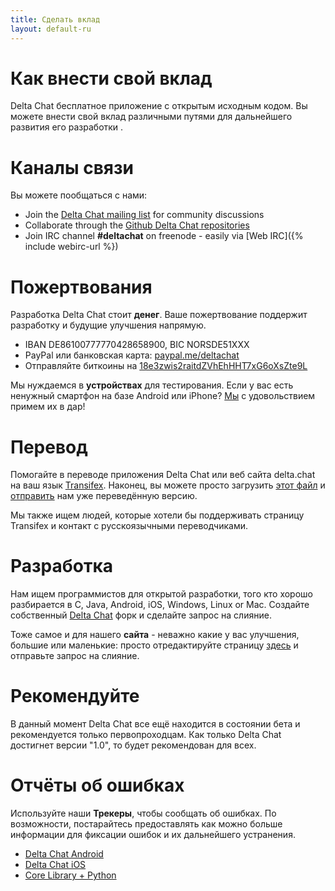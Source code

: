 ```yaml
---
title: Сделать вклад
layout: default-ru
---
```




<!-- GENERATED FILE -- DO NOT EDIT -->



# Как внести свой вклад

Delta Chat бесплатное приложение с открытым исходным кодом. Вы можете внести свой вклад различными путями для дальнейшего развития его разработки .


# Каналы связи

Вы можете пообщаться с нами:

- Join the [Delta Chat mailing list](https://lists.codespeak.net/postorius/lists/delta.codespeak.net/) for community discussions
- Collaborate through the [Github Delta Chat repositories](https://github.com/deltachat/)
- Join IRC channel **#deltachat** on freenode - easily via [Web IRC]({% include webirc-url %})


# Пожертвования

Разработка Delta Chat стоит **денег**. Ваше пожертвование поддержит разработку и будущие улучшения напрямую.

- IBAN DE86100777770428658900, BIC NORSDE51XXX
- PayPal или банковская карта: [paypal.me/deltachat](https://paypal.me/deltachat/20)
- Отправляйте биткоины на [18e3zwis2raitdZVhEhHHT7xG6oXsZte9L](bitcoin:18e3zwis2raitdZVhEhHHT7xG6oXsZte9L)

Мы нуждаемся в **устройствах** для тестирования. Если у вас есть ненужный смартфон на базе Android или iPhone?
[Мы](imprint) с удовольствием примем их в дар!

# Перевод

Помогайте в переводе приложения Delta Chat или веб сайта delta.chat на ваш язык
[Transifex](https://www.transifex.com/delta-chat/public/).
Наконец, вы можете просто загрузить [этот файл](https://raw.githubusercontent.com/deltachat/deltachat-android/master/MessengerProj/src/main/res/values/strings.xml) и [отправить](imprint) нам уже переведённую версию.

Мы также ищем людей, которые хотели бы поддерживать страницу Transifex и контакт с русскоязычными переводчиками.


# Разработка

Нам ищем программистов для открытой разработки, того кто хорошо разбирается в C, Java, Android, iOS, Windows, Linux or Mac.
Создайте собственный [Delta Chat](https://github.com/deltachat/) форк и сделайте запрос на слияние.

Тоже самое и для нашего **сайта** - неважно какие у вас улучшения, большие или маленькие: просто отредактируйте страницу [здесь](https://github.com/deltachat/deltachat-pages) и отправьте запрос на слияние.

# Рекомендуйте

В данный момент Delta Chat все ещё находится в состоянии бета и рекомендуется только первопроходцам. Как только Delta Chat достигнет версии "1.0", то будет рекомендован для всех.


# Отчёты об ошибках

Используйте наши **Трекеры**, чтобы сообщать об ошибках. По возможности, постарайтесь предоставлять как можно больше информации для фиксации ошибок и их дальнейшего устранения.

- [Delta Chat Android](https://github.com/deltachat/deltachat-android/issues)
- [Delta Chat iOS](https://github.com/deltachat/deltachat-ios/issues)
- [Core Library + Python](https://github.com/deltachat/deltachat-core/issues)



